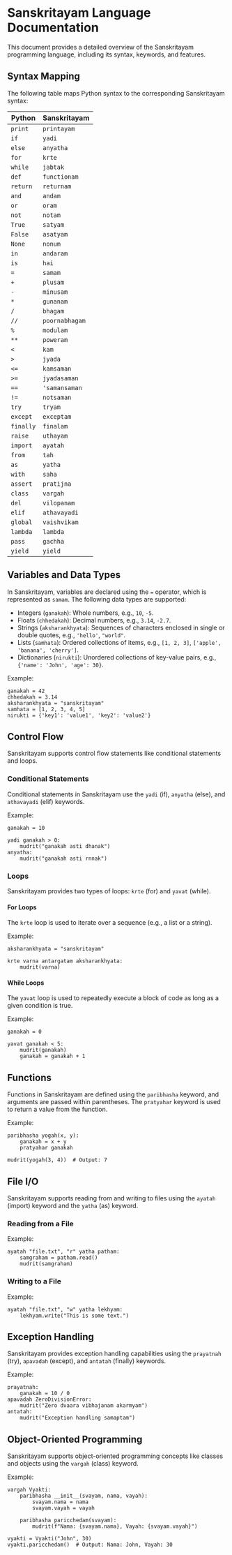 
# Sanskritayam Language Documentation

This document provides a detailed overview of the Sanskritayam programming language, including its syntax, keywords, and features.

## Syntax Mapping

The following table maps Python syntax to the corresponding Sanskritayam syntax:

| Python | Sanskritayam |
| --- | --- |
| `print` | `printayam` |
| `if` | `yadi` |
| `else` | `anyatha` |
| `for` | `krte` |
| `while` | `jabtak` |
| `def` | `functionam` |
| `return` | `returnam` |
| `and` | `andam` |
| `or` | `oram` |
| `not` | `notam` |
| `True` | `satyam` |
| `False` | `asatyam` |
| `None` | `nonum` |
| `in` | `andaram` |
| `is` | `hai` |
| `=` | `samam` |
| `+` | `plusam` |
| `-` | `minusam` |
| `*` | `gunanam` |
| `/` | `bhagam` |
| `//` | `poornabhagam` |
| `%` | `modulam` |
| `**` | `poweram` |
| `<` | `kam` |
| `>` | `jyada` |
| `<=` | `kamsaman` |
| `>=` | `jyadasaman` |
| `==` | `'samansaman` |
| `!=` | `notsaman` |
| `try` | `tryam` |
| `except` | `exceptam` |
| `finally` | `finalam` |
| `raise` | `uthayam` |
| `import` | `ayatah` |
| `from` | `tah` |
| `as` | `yatha` |
| `with` | `saha` |
| `assert` | `pratijna` |
| `class` | `vargah` |
| `del` | `vilopanam` |
| `elif` | `athavayadi` |
| `global` | `vaishvikam` |
| `lambda` | `lambda` |
| `pass` | `gachha` |
| `yield` | `yield` |

## Variables and Data Types

In Sanskritayam, variables are declared using the `=` operator, which is represented as `samam`. The following data types are supported:

- Integers (`ganakah`): Whole numbers, e.g., `10`, `-5`.
- Floats (`chhedakah`): Decimal numbers, e.g., `3.14`, `-2.7`.
- Strings (`aksharankhyata`): Sequences of characters enclosed in single or double quotes, e.g., `'hello'`, `"world"`.
- Lists (`samhata`): Ordered collections of items, e.g., `[1, 2, 3]`, `['apple', 'banana', 'cherry']`.
- Dictionaries (`nirukti`): Unordered collections of key-value pairs, e.g., `{'name': 'John', 'age': 30}`.

Example:

```
ganakah = 42
chhedakah = 3.14
aksharankhyata = "sanskritayam"
samhata = [1, 2, 3, 4, 5]
nirukti = {'key1': 'value1', 'key2': 'value2'}
```

## Control Flow

Sanskritayam supports control flow statements like conditional statements and loops.

### Conditional Statements

Conditional statements in Sanskritayam use the `yadi` (if), `anyatha` (else), and `athavayadi` (elif) keywords.

Example:

```
ganakah = 10

yadi ganakah > 0:
    mudrit("ganakah asti dhanak")
anyatha:
    mudrit("ganakah asti rnnak")
```

### Loops

Sanskritayam provides two types of loops: `krte` (for) and `yavat` (while).

#### For Loops

The `krte` loop is used to iterate over a sequence (e.g., a list or a string).

Example:

```
aksharankhyata = "sanskritayam"

krte varna antargatam aksharankhyata:
    mudrit(varna)
```

#### While Loops

The `yavat` loop is used to repeatedly execute a block of code as long as a given condition is true.

Example:

```
ganakah = 0

yavat ganakah < 5:
    mudrit(ganakah)
    ganakah = ganakah + 1
```

## Functions

Functions in Sanskritayam are defined using the `paribhasha` keyword, and arguments are passed within parentheses. The `pratyahar` keyword is used to return a value from the function.

Example:

```
paribhasha yogah(x, y):
    ganakah = x + y
    pratyahar ganakah

mudrit(yogah(3, 4))  # Output: 7
```

## File I/O

Sanskritayam supports reading from and writing to files using the `ayatah` (import) keyword and the `yatha` (as) keyword.

### Reading from a File

Example:

```
ayatah "file.txt", "r" yatha patham:
    samgraham = patham.read()
    mudrit(samgraham)
```

### Writing to a File

Example:

```
ayatah "file.txt", "w" yatha lekhyam:
    lekhyam.write("This is some text.")
```

## Exception Handling

Sanskritayam provides exception handling capabilities using the `prayatnah` (try), `apavadah` (except), and `antatah` (finally) keywords.

Example:

```
prayatnah:
    ganakah = 10 / 0
apavadah ZeroDivisionError:
    mudrit("Zero dvaara vibhajanam akarmyam")
antatah:
    mudrit("Exception handling samaptam")
```

## Object-Oriented Programming

Sanskritayam supports object-oriented programming concepts like classes and objects using the `vargah` (class) keyword.

Example:

```
vargah Vyakti:
    paribhasha __init__(svayam, nama, vayah):
        svayam.nama = nama
        svayam.vayah = vayah

    paribhasha paricchedam(svayam):
        mudrit(f"Nama: {svayam.nama}, Vayah: {svayam.vayah}")

vyakti = Vyakti("John", 30)
vyakti.paricchedam()  # Output: Nama: John, Vayah: 30
```
